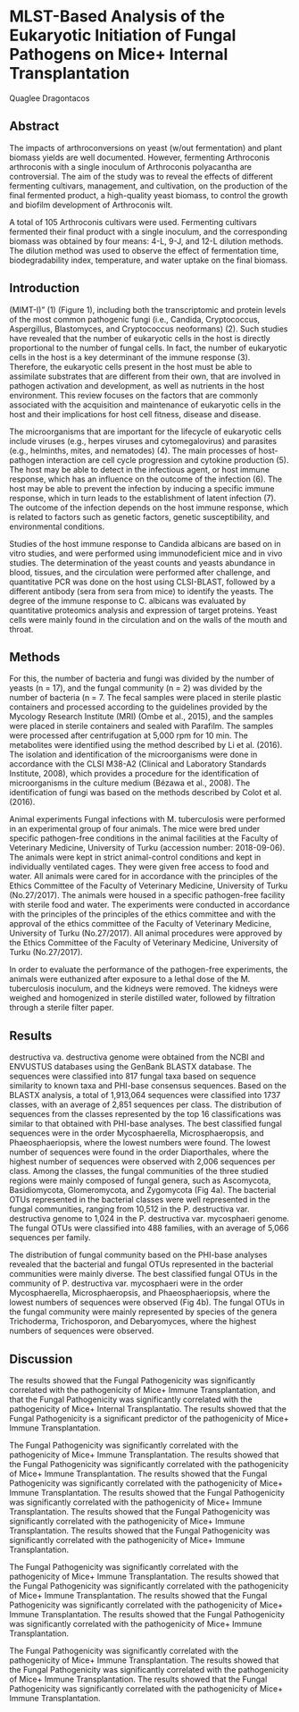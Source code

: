 # MLST-Based Analysis of the Eukaryotic Initiation of Fungal Pathogens on Mice+ Internal Transplantation
Quaglee Dragontacos


## Abstract
The impacts of arthroconversions on yeast (w/out fermentation) and plant biomass yields are well documented. However, fermenting Arthroconis arthroconis with a single inoculum of Arthroconis polyacantha are controversial. The aim of the study was to reveal the effects of different fermenting cultivars, management, and cultivation, on the production of the final fermented product, a high-quality yeast biomass, to control the growth and biofilm development of Arthroconis wilt.

A total of 105 Arthroconis cultivars were used. Fermenting cultivars fermented their final product with a single inoculum, and the corresponding biomass was obtained by four means: 4-L, 9-J, and 12-L dilution methods. The dilution method was used to observe the effect of fermentation time, biodegradability index, temperature, and water uptake on the final biomass.


## Introduction
 (MIMT-I)” (1) (Figure 1), including both the transcriptomic and protein levels of the most common pathogenic fungi (i.e., Candida, Cryptococcus, Aspergillus, Blastomyces, and Cryptococcus neoformans) (2). Such studies have revealed that the number of eukaryotic cells in the host is directly proportional to the number of fungal cells. In fact, the number of eukaryotic cells in the host is a key determinant of the immune response (3). Therefore, the eukaryotic cells present in the host must be able to assimilate substrates that are different from their own, that are involved in pathogen activation and development, as well as nutrients in the host environment. This review focuses on the factors that are commonly associated with the acquisition and maintenance of eukaryotic cells in the host and their implications for host cell fitness, disease and disease.

The microorganisms that are important for the lifecycle of eukaryotic cells include viruses (e.g., herpes viruses and cytomegalovirus) and parasites (e.g., helminths, mites, and nematodes) (4). The main processes of host-pathogen interaction are cell cycle progression and cytokine production (5). The host may be able to detect in the infectious agent, or host immune response, which has an influence on the outcome of the infection (6). The host may be able to prevent the infection by inducing a specific immune response, which in turn leads to the establishment of latent infection (7). The outcome of the infection depends on the host immune response, which is related to factors such as genetic factors, genetic susceptibility, and environmental conditions.

Studies of the host immune response to Candida albicans are based on in vitro studies, and were performed using immunodeficient mice and in vivo studies. The determination of the yeast counts and yeasts abundance in blood, tissues, and the circulation were performed after challenge, and quantitative PCR was done on the host using CLSI-BLAST, followed by a different antibody (sera from sera from mice) to identify the yeasts. The degree of the immune response to C. albicans was evaluated by quantitative proteomics analysis and expression of target proteins. Yeast cells were mainly found in the circulation and on the walls of the mouth and throat.


## Methods
For this, the number of bacteria and fungi was divided by the number of yeasts (n = 17), and the fungal community (n = 2) was divided by the number of bacteria (n = 7. The fecal samples were placed in sterile plastic containers and processed according to the guidelines provided by the Mycology Research Institute (MRI) (Ombe et al., 2015), and the samples were placed in sterile containers and sealed with Parafilm. The samples were processed after centrifugation at 5,000 rpm for 10 min. The metabolites were identified using the method described by Li et al. (2016). The isolation and identification of the microorganisms were done in accordance with the CLSI M38-A2 (Clinical and Laboratory Standards Institute, 2008), which provides a procedure for the identification of microorganisms in the culture medium (Bézawa et al., 2008). The identification of fungi was based on the methods described by Colot et al. (2016).

Animal experiments
Fungal infections with M. tuberculosis were performed in an experimental group of four animals. The mice were bred under specific pathogen-free conditions in the animal facilities at the Faculty of Veterinary Medicine, University of Turku (accession number: 2018-09-06). The animals were kept in strict animal-control conditions and kept in individually ventilated cages. They were given free access to food and water. All animals were cared for in accordance with the principles of the Ethics Committee of the Faculty of Veterinary Medicine, University of Turku (No.27/2017). The animals were housed in a specific pathogen-free facility with sterile food and water. The experiments were conducted in accordance with the principles of the principles of the ethics committee and with the approval of the ethics committee of the Faculty of Veterinary Medicine, University of Turku (No.27/2017). All animal procedures were approved by the Ethics Committee of the Faculty of Veterinary Medicine, University of Turku (No.27/2017).

In order to evaluate the performance of the pathogen-free experiments, the animals were euthanized after exposure to a lethal dose of the M. tuberculosis inoculum, and the kidneys were removed. The kidneys were weighed and homogenized in sterile distilled water, followed by filtration through a sterile filter paper.


## Results
destructiva va. destructiva genome were obtained from the NCBI and ENVUSTUS databases using the GenBank BLASTX database. The sequences were classified into 817 fungal taxa based on sequence similarity to known taxa and PHI-base consensus sequences. Based on the BLASTX analysis, a total of 1,913,064 sequences were classified into 1737 classes, with an average of 2,851 sequences per class. The distribution of sequences from the classes represented by the top 16 classifications was similar to that obtained with PHI-base analyses. The best classified fungal sequences were in the order Mycosphaerella, Microsphaeropsis, and Phaeosphaeriopsis, where the lowest numbers were found. The lowest number of sequences were found in the order Diaporthales, where the highest number of sequences were observed with 2,006 sequences per class. Among the classes, the fungal communities of the three studied regions were mainly composed of fungal genera, such as Ascomycota, Basidiomycota, Glomeromycota, and Zygomycota (Fig 4a). The bacterial OTUs represented in the bacterial classes were well represented in the fungal communities, ranging from 10,512 in the P. destructiva var. destructiva genome to 1,024 in the P. destructiva var. mycosphaeri genome. The fungal OTUs were classified into 488 families, with an average of 5,066 sequences per family.

The distribution of fungal community based on the PHI-base analyses revealed that the bacterial and fungal OTUs represented in the bacterial communities were mainly diverse. The best classified fungal OTUs in the community of P. destructiva var. mycosphaeri were in the order Mycosphaerella, Microsphaeropsis, and Phaeosphaeriopsis, where the lowest numbers of sequences were observed (Fig 4b). The fungal OTUs in the fungal community were mainly represented by species of the genera Trichoderma, Trichosporon, and Debaryomyces, where the highest numbers of sequences were observed.


## Discussion
The results showed that the Fungal Pathogenicity was significantly correlated with the pathogenicity of Mice+ Immune Transplantation, and that the Fungal Pathogenicity was significantly correlated with the pathogenicity of Mice+ Internal Transplantatio. The results showed that the Fungal Pathogenicity is a significant predictor of the pathogenicity of Mice+ Immune Transplantation.

The Fungal Pathogenicity was significantly correlated with the pathogenicity of Mice+ Immune Transplantation. The results showed that the Fungal Pathogenicity was significantly correlated with the pathogenicity of Mice+ Immune Transplantation. The results showed that the Fungal Pathogenicity was significantly correlated with the pathogenicity of Mice+ Immune Transplantation. The results showed that the Fungal Pathogenicity was significantly correlated with the pathogenicity of Mice+ Immune Transplantation. The results showed that the Fungal Pathogenicity was significantly correlated with the pathogenicity of Mice+ Immune Transplantation. The results showed that the Fungal Pathogenicity was significantly correlated with the pathogenicity of Mice+ Immune Transplantation.

The Fungal Pathogenicity was significantly correlated with the pathogenicity of Mice+ Immune Transplantation. The results showed that the Fungal Pathogenicity was significantly correlated with the pathogenicity of Mice+ Immune Transplantation. The results showed that the Fungal Pathogenicity was significantly correlated with the pathogenicity of Mice+ Immune Transplantation. The results showed that the Fungal Pathogenicity was significantly correlated with the pathogenicity of Mice+ Immune Transplantation.

The Fungal Pathogenicity was significantly correlated with the pathogenicity of Mice+ Immune Transplantation. The results showed that the Fungal Pathogenicity was significantly correlated with the pathogenicity of Mice+ Immune Transplantation. The results showed that the Fungal Pathogenicity was significantly correlated with the pathogenicity of Mice+ Immune Transplantation.
